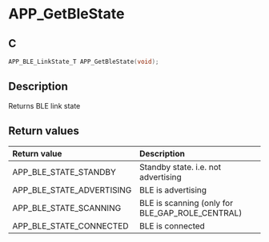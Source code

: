 # APP_GetBleState

## C

```c
APP_BLE_LinkState_T APP_GetBleState(void);
```

## Description

Returns BLE link state

## Return values

|Return value|Description|
|:---|:---|
APP_BLE_STATE_STANDBY|Standby state. i.e. not advertising|
APP_BLE_STATE_ADVERTISING|BLE is advertising|
APP_BLE_STATE_SCANNING|BLE is scanning (only for BLE_GAP_ROLE_CENTRAL)|
APP_BLE_STATE_CONNECTED|BLE is connected|
